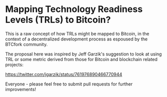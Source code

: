 # Mapping Technology Readiness Levels (TRLs) to Bitcoin?

This is a raw concept of how TRLs might be mapped to Bitcoin,
in the context of a decentralized development process as
espoused by the BTCfork community.

The proposal here was inspired by Jeff Garzik's suggestion
to look at using TRL or some metric derived from those for 
Bitcoin and blockchain related projects:

https://twitter.com/jgarzik/status/761976890466770944

Everyone - please feel free to submit pull requests for 
further improvements!
